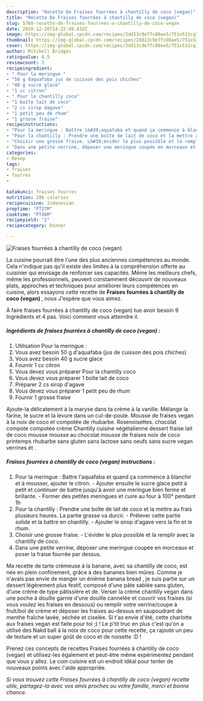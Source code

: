 ```yaml
---
description: "Recette De Fraises fourrées à chantilly de coco (vegan)"
title: "Recette De Fraises fourrées à chantilly de coco (vegan)"
slug: 5760-recette-de-fraises-fourrees-a-chantilly-de-coco-vegan
date: 2020-12-26T14:22:49.632Z
image: https://img-global.cpcdn.com/recipes/2dd13c9e7fc80ae5/751x532cq70/fraises-fourrees-a-chantilly-de-coco-vegan-photo-principale-de-la-recette.jpg
thumbnail: https://img-global.cpcdn.com/recipes/2dd13c9e7fc80ae5/751x532cq70/fraises-fourrees-a-chantilly-de-coco-vegan-photo-principale-de-la-recette.jpg
cover: https://img-global.cpcdn.com/recipes/2dd13c9e7fc80ae5/751x532cq70/fraises-fourrees-a-chantilly-de-coco-vegan-photo-principale-de-la-recette.jpg
author: Mitchell Bridges
ratingvalue: 4.5
reviewcount: 3
recipeingredient:
- " Pour la meringue "
- "50 g daquafaba jus de cuisson des pois chiches"
- "40 g sucre glace"
- "1 cc citron"
- " Pour la chantilly coco"
- "1 boîte lait de coco"
- "2 cs sirop dagave"
- "1 petit peu de rhum"
- "1 grosse fraise"
recipeinstructions:
- "Pour la meringue : Battre l&#39;aquafaba et quand ça commence à blanchir et à mousser, ajouter le citron. Ajouter ensuite le sucre glace petit à petit et continuer de battre jusqu&#39;à avoir une meringue bien ferme et brillante. Former des petites meringues et cuire au four à 100° pendant 1h"
- "Pour la chantilly : Prendre une boîte de lait de coco et la mettre au frais plusieurs heures. La partie grasse va durcir. Prélever cette partie solide et la battre en chantilly. Ajouter le sirop d&#39;agave vers la fin et le rhum."
- "Choisir une grosse fraise. L&#39;évider le plus possible et la remplir avec la chantilly de coco."
- "Dans une petite verrine, déposer une meringue coupée en morceaux et poser la fraise fourrée par dessus."
categories:
- Resep
tags:
- fraises
- fourres
- 

katakunci: fraises fourres  
nutrition: 286 calories
recipecuisine: Indonesian
preptime: "PT27M"
cooktime: "PT46M"
recipeyield: "2"
recipecategory: Dinner

---
```



![Fraises fourrées à chantilly de coco (vegan)](https://img-global.cpcdn.com/recipes/2dd13c9e7fc80ae5/751x532cq70/fraises-fourrees-a-chantilly-de-coco-vegan-photo-principale-de-la-recette.jpg)

La cuisine pourrait être l'une des plus anciennes compétences au monde. Cela n'indique pas qu'il existe des limites à la compréhension offerte au cuisinier qui envisage de renforcer ses capacités. Même les meilleurs chefs, même les professionnels, peuvent constamment découvrir de nouveaux plats, approches et techniques pour améliorer leurs compétences en cuisine, alors essayons cette recette de <strong> Fraises fourrées à chantilly de coco (vegan) </strong>, nous J'espère que vous aimez.

<!--inarticleads1-->

À faire fraises fourrées à chantilly de coco (vegan) tue avoir besoin 9 Ingrédients et 4 pas. Voici comment vous atteindre il.

##### Ingrédients de fraises fourrées à chantilly de coco (vegan) :

1. Utilisation  Pour la meringue :
1. Vous avez besoin 50 g d&#39;aquafaba (jus de cuisson des pois chiches)
1. Vous avez besoin 40 g sucre glace
1. Fournir 1 cc citron
1. Vous devez vous préparer  Pour la chantilly coco
1. Vous devez vous préparer 1 boîte lait de coco
1. Préparer 2 cs sirop d&#39;agave
1. Vous devez vous préparer 1 petit peu de rhum
1. Fournir 1 grosse fraise


Ajoute-la délicatement à la maryse dans ta crème à la vanille. Mélange la farine, le sucre et la levure dans un cul-de-poule. Mousse de fraises vegan à la noix de coco et compotée de rhubarbe. Rosenoisettes. chocolat compote compotée crème Chantilly cuisine végétalienne dessert fraise lait de coco mousse mousse au chocolat mousse de fraises noix de coco printemps rhubarbe sans gluten sans lactose sans oeufs sans sucre vegan verrines ét . 

<!--inarticleads2-->

##### Fraises fourrées à chantilly de coco (vegan) instructions :

1. Pour la meringue : Battre l&#39;aquafaba et quand ça commence à blanchir et à mousser, ajouter le citron. - Ajouter ensuite le sucre glace petit à petit et continuer de battre jusqu&#39;à avoir une meringue bien ferme et brillante. - Former des petites meringues et cuire au four à 100° pendant 1h
1. Pour la chantilly : Prendre une boîte de lait de coco et la mettre au frais plusieurs heures. La partie grasse va durcir. - Prélever cette partie solide et la battre en chantilly. - Ajouter le sirop d&#39;agave vers la fin et le rhum.
1. Choisir une grosse fraise. - L&#39;évider le plus possible et la remplir avec la chantilly de coco.
1. Dans une petite verrine, déposer une meringue coupée en morceaux et poser la fraise fourrée par dessus.


Ma recette de tarte crémeuse à la banane, avec sa chantilly de coco, est née en plein confinement, grâce à des bananes bien mûres. Comme je n&#39;avais pas envie de manger un énième banana bread , je suis partie sur un dessert légèrement plus festif, composé d&#39;une pâte sablée sans gluten, d&#39;une crème de type pâtissière et de. Verser la crème chantilly vegan dans une poche à douille garnie d&#39;une douille cannelée et couvrir vos fraises (si vous voulez les fraises en dessous) ou remplir votre verrine/coupe à fruit/bol de crème et déposer les fraises au-dessus en saupoudrant de menthe fraîche lavée, séchée et ciselée. Si t&#39;as envie d&#39;été, cette charlotte aux fraises vegan est faite pour toi ;) ! Le p&#39;tit truc en plus c&#39;est qu&#39;on a utilisé des Nakd ball à la noix de coco pour cette recette, ça rajoute un peu de texture et un super goût de coco et de noisette :D ! 

<!--inarticleads1-->

<p>
Prenez ces concepts de recettes Fraises fourrées à chantilly de coco (vegan) et utilisez-les également et peut-être même expérimentez pendant que vous y allez. Le coin cuisine est un endroit idéal pour tenter de nouveaux points avec l'aide appropriée.
</p>

<p>
<i>Si vous trouvez cette Fraises fourrées à chantilly de coco (vegan) recette utile, partagez-la avec vos amis proches ou votre famille, merci et bonne chance.</i>
</p>
